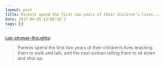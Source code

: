 ```yaml
---
layout: post
title: Parents spend the first two years of their children’s lives...
date: 2017-04-05 13:00:26 Z
tags: []
---
```

[just-shower-thoughts](http://just-shower-thoughts.tumblr.com/post/159224341049/parents-spend-the-first-two-years-of-their):

> Parents spend the first two years of their children’s lives teaching them to walk and talk, and the next sixteen telling them to sit down and shut up.
